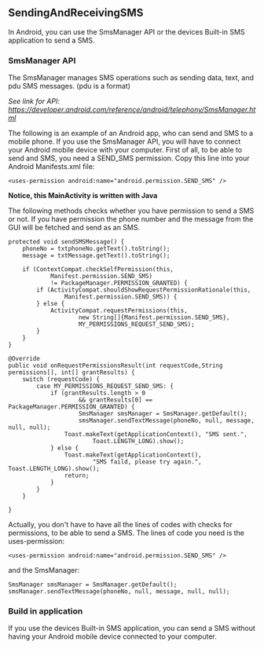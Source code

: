 ## SendingAndReceivingSMS

In Android, you can use the SmsManager API or the devices Built-in SMS application to send a SMS.

### SmsManager API

The SmsManager manages SMS operations such as sending data, text, and pdu SMS messages. (pdu is a format)

 *See link for API: https://developer.android.com/reference/android/telephony/SmsManager.html*
 
The following is an example of an Android app, who can send and SMS to a mobile phone.
If you use the SmsManager API, you will have to connect your Android mobile device with your computer.
First of all, to be able to send and SMS, you need a  SEND_SMS permission.
Copy this line into your Android Manifests.xml file:

    <uses-permission android:name="android.permission.SEND_SMS" />
    

__Notice, this MainActivity is written with Java__

The following methods checks whether you have permission to send a SMS or not. If you have permission the phone number and the message from the GUI will be fetched and send as an SMS.


    protected void sendSMSMessage() {
        phoneNo = txtphoneNo.getText().toString();
        message = txtMessage.getText().toString();

        if (ContextCompat.checkSelfPermission(this,
                Manifest.permission.SEND_SMS)
                != PackageManager.PERMISSION_GRANTED) {
            if (ActivityCompat.shouldShowRequestPermissionRationale(this,
                    Manifest.permission.SEND_SMS)) {
            } else {
                ActivityCompat.requestPermissions(this,
                        new String[]{Manifest.permission.SEND_SMS},
                        MY_PERMISSIONS_REQUEST_SEND_SMS);
            }
        }
    }

    @Override
    public void onRequestPermissionsResult(int requestCode,String permissions[], int[] grantResults) {
        switch (requestCode) {
            case MY_PERMISSIONS_REQUEST_SEND_SMS: {
                if (grantResults.length > 0
                        && grantResults[0] == PackageManager.PERMISSION_GRANTED) {
                        SmsManager smsManager = SmsManager.getDefault();
                        smsManager.sendTextMessage(phoneNo, null, message, null, null);
                    Toast.makeText(getApplicationContext(), "SMS sent.",
                            Toast.LENGTH_LONG).show();
                } else {
                    Toast.makeText(getApplicationContext(),
                            "SMS faild, please try again.", Toast.LENGTH_LONG).show();
                    return;
                }
            }
        }

    }
    
Actually, you don't have to have all the lines of codes with checks for permissions, to be able to send a SMS. 
The lines of code you need is the uses-permission:

    <uses-permission android:name="android.permission.SEND_SMS" />

and the SmsManager:

    SmsManager smsManager = SmsManager.getDefault();
    smsManager.sendTextMessage(phoneNo, null, message, null, null);



### Build in application
If you use the devices Built-in SMS application, you can send a SMS without having your Android mobile device connected to your computer.

